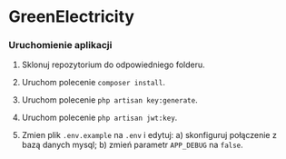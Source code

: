 # GreenElectricity

### Uruchomienie aplikacji

1. Sklonuj repozytorium do odpowiedniego folderu.

2. Uruchom polecenie `composer install`.

3. Uruchom polecenie `php artisan key:generate`.

4. Uruchom polecenie `php artisan jwt:key`.

5. Zmien plik `.env.example` na `.env` i edytuj:
a) skonfiguruj połączenie z bazą danych mysql;
b) zmień parametr `APP_DEBUG` na `false`.
